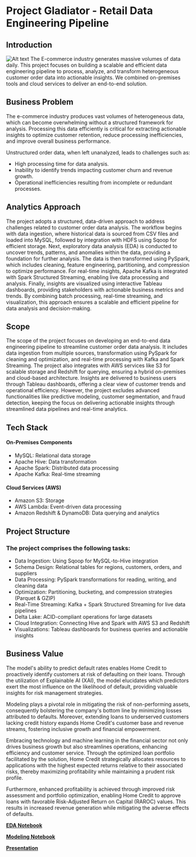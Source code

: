 # Project Gladiator - Retail Data Engineering Pipeline
## Introduction
![Alt text](Line.png)
The E-commerce industry generates massive volumes of data daily. This project focuses on building a scalable and efficient data engineering pipeline to process, analyze, and transform heterogeneous customer order data into actionable insights. We combined on-premises tools and cloud services to deliver an end-to-end solution.

## Business Problem

The e-commerce industry produces vast volumes of heterogeneous data, which can become overwhelming without a structured framework for analysis. Processing this data efficiently is critical for extracting actionable insights to optimize customer retention, reduce processing inefficiencies, and improve overall business performance.

Unstructured order data, when left unanalyzed, leads to challenges such as:
- High processing time for data analysis.
- Inability to identify trends impacting customer churn and revenue growth.
- Operational inefficiencies resulting from incomplete or redundant processes.

## Analytics Approach

The project adopts a structured, data-driven approach to address challenges related to customer order data analysis. The workflow begins with data ingestion, where historical data is sourced from CSV files and loaded into MySQL, followed by integration with HDFS using Sqoop for efficient storage. Next, exploratory data analysis (EDA) is conducted to uncover trends, patterns, and anomalies within the data, providing a foundation for further analysis. The data is then transformed using PySpark, which includes cleaning, feature engineering, partitioning, and compression to optimize performance. For real-time insights, Apache Kafka is integrated with Spark Structured Streaming, enabling live data processing and analysis. Finally, insights are visualized using interactive Tableau dashboards, providing stakeholders with actionable business metrics and trends. By combining batch processing, real-time streaming, and visualization, this approach ensures a scalable and efficient pipeline for data analysis and decision-making.

## Scope

The scope of the project focuses on developing an end-to-end data engineering pipeline to streamline customer order data analysis. It includes data ingestion from multiple sources, transformation using PySpark for cleaning and optimization, and real-time processing with Kafka and Spark Streaming. The project also integrates with AWS services like S3 for scalable storage and Redshift for querying, ensuring a hybrid on-premises and cloud-based architecture. Insights are delivered to business users through Tableau dashboards, offering a clear view of customer trends and operational efficiency. However, the project excludes advanced functionalities like predictive modeling, customer segmentation, and fraud detection, keeping the focus on delivering actionable insights through streamlined data pipelines and real-time analytics.

## Tech Stack
#### On-Premises Components
- MySQL: Relational data storage
- Apache Hive: Data transformation
- Apache Spark: Distributed data processing
- Apache Kafka: Real-time streaming

#### Cloud Services (AWS)

- Amazon S3: Storage
- AWS Lambda: Event-driven data processing
- Amazon Redshift & DynamoDB: Data querying and analytics


## Project Structure

### The project comprises the following tasks:

- Data Ingestion: Using Sqoop for MySQL-to-Hive integration
- Schema Design: Relational tables for regions, customers, orders, and suppliers
- Data Processing: PySpark transformations for reading, writing, and cleaning data
- Optimization: Partitioning, bucketing, and compression strategies (Parquet & GZIP)
- Real-Time Streaming: Kafka + Spark Structured Streaming for live data pipelines
- Delta Lake: ACID-compliant operations for large datasets
- Cloud Integration: Connecting Hive and Spark with AWS S3 and Redshift
- Visualizations: Tableau dashboards for business queries and actionable insights



## Business Value

The model's ability to predict default rates enables Home Credit to proactively identify customers at risk of defaulting on their loans. Through the utilization of Explainable AI (XAI), the model elucidates which predictors exert the most influence on the likelihood of default, providing valuable insights for risk management strategies.

Modeling plays a pivotal role in mitigating the risk of non-performing assets, consequently bolstering the company's bottom line by minimizing losses attributed to defaults. Moreover, extending loans to underserved customers lacking credit history expands Home Credit's customer base and revenue streams, fostering inclusive growth and financial empowerment.

Embracing technology and machine learning in the financial sector not only drives business growth but also streamlines operations, enhancing efficiency and customer service. Through the optimized loan portfolio facilitated by the solution, Home Credit strategically allocates resources to applications with the highest expected returns relative to their associated risks, thereby maximizing profitability while maintaining a prudent risk profile.

Furthermore, enhanced profitability is achieved through improved risk assessment and portfolio optimization, enabling Home Credit to approve loans with favorable Risk-Adjusted Return on Capital (RAROC) values. This results in increased revenue generation while mitigating the adverse effects of defaults.



**[EDA Notebook](https://github.com/gnair60/Home-Credit-Capstone/blob/main/EDA.ipynb)**

**[Modeling Notebook](https://github.com/gnair60/Home-Credit-Capstone/blob/main/Modelling.ipynb)**

**[Presentation](https://github.com/gnair60/Home-Credit-Capstone/blob/main/Capstone_Presentation.pdf)**
